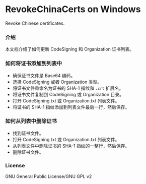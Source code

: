 ﻿RevokeChinaCerts on Windows
==============
Revoke Chinese certificates.

### 介绍
本文档介绍了如何更新 CodeSigning 和 Organization 证书列表。

### 如何将证书添加到列表中
* 确保证书文件是 Base64 编码。
* 选择 CodeSigning 或者 Organization 类型。
* 将证书文件重命名为证书的 SHA-1 指纹和 `.crt` 扩展名。
* 将证书文件复制到 CodeSigning 或 Organization 目录。
* 打开 CodeSigning.txt 或 Organization.txt 列表文件。
* 将证书的 SHA-1 指纹添加到列表文件最后一行，然后保存。

### 如何从列表中删除证书
* 找到证书文件。
* 打开 CodeSigning.txt 或 Organization.txt 列表文件。
* 从列表文件中删除证书的 SHA-1 指纹的一整行，然后保存。
* 删除证书文件。

### License
GNU General Public License/GNU GPL v2
